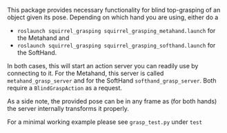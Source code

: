 This package provides necessary functionality for blind top-grasping of an object given its pose.
Depending on which hand you are using, either do a
- `roslaunch squirrel_grasping squirrel_grasping_metahand.launch` for the Metahand
and
- `roslaunch squirrel_grasping squirrel_grasping_softhand.launch` for the SoftHand.

In both cases, this will start an action server you can readily use by connecting to it. For the Metahand, this server is called `metahand_grasp_server` and for the SoftHand `softhand_grasp_server`. Both require a `BlindGraspAction` as a request.

As a side note, the provided pose can be in any frame as (for both hands) the server internally transforms it properly.

For a minimal working example please see `grasp_test.py` under `test`
